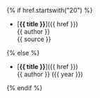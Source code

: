 {% if href.startswith("20") %}

* [**{{ title }}**]({{ href }})
  <br><span class="smaller">{{ author }}</span>
  <br><span class="smaller">{{ source }}</span>

{% else %}

* [**{{ title }}**]({{ href }})
  <br><span class="smaller">{{ author }} ({{ year }})</span>

{% endif %}
